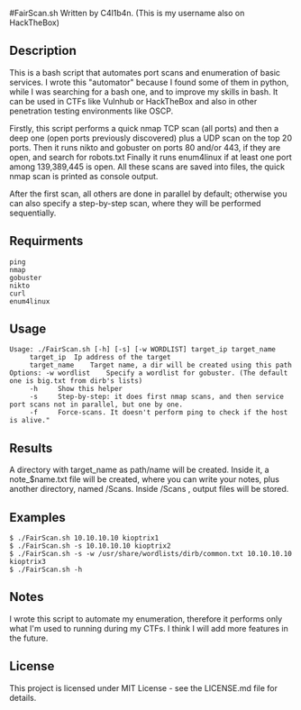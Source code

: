 #FairScan.sh
Written by C4l1b4n.
(This is my username also on HackTheBox)

## Description
This is a bash script that automates port scans and enumeration of basic services.
I wrote this "automator" because I found some of them in python, while I was searching for a bash one, and to improve my skills in bash.
It can be used in CTFs like Vulnhub or HackTheBox and also in other penetration testing environments like OSCP.

Firstly, this script performs a quick nmap TCP scan (all ports) and then a deep one (open ports previously discovered) plus a UDP scan on the top 20 ports.
Then it runs nikto and gobuster on ports 80 and/or 443, if they are open, and search for robots.txt
Finally it runs enum4linux if at least one port among 139,389,445 is open.
All these scans are saved into files, the quick nmap scan is printed as console output.

After the first scan, all others are done in parallel by default; otherwise you can also specify a step-by-step scan, where they will be performed sequentially.

## Requirments
```
ping
nmap
gobuster
nikto
curl
enum4linux
```

## Usage
```
Usage: ./FairScan.sh [-h] [-s] [-w WORDLIST] target_ip target_name
	 target_ip	Ip address of the target
	 target_name	Target name, a dir will be created using this path
Options: -w wordlist	Specify a wordlist for gobuster. (The default one is big.txt from dirb's lists)
	 -h		Show this helper
   	 -s		Step-by-step: it does first nmap scans, and then service port scans not in parallel, but one by one.
   	 -f		Force-scans. It doesn't perform ping to check if the host is alive."
```

## Results
A directory with target_name as path/name will be created.
Inside it, a note_$name.txt file will be created, where you can write your notes, plus another directory, named /Scans.
Inside /Scans , output files will be stored.

## Examples
```
$ ./FairScan.sh 10.10.10.10 kioptrix1
$ ./FairScan.sh -s 10.10.10.10 kioptrix2
$ ./FairScan.sh -s -w /usr/share/wordlists/dirb/common.txt 10.10.10.10 kioptrix3
$ ./FairScan.sh -h
```
## Notes
I wrote this script to automate my enumeration, therefore it performs only what I'm used to running during my CTFs.
I think I will add more features in the future.

## License
This project is licensed under MIT License - see the LICENSE.md file for details.





